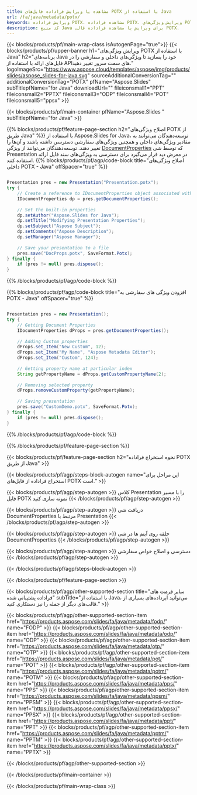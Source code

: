 ```yaml
---
title: مشاهده یا ویرایش فراداده فایل‌های POTX با استفاده از Java
url: /fa/java/metadata/potx/
keywords: ویرایش فراداده POTX، مشاهده فراداده POTX، ویرایش ویژگی‌های POTX، مشاهده ویژگی‌های POTX
description: کد منبع Java برای ویرایش یا مشاهده فراداده قالب POTX.
---
```


{{< blocks/products/pf/main-wrap-class isAutogenPage="true">}}
{{< blocks/products/pf/upper-banner h1="ویرایش ویژگی‌های POTX با استفاده از Java" h2="برنامه‌های Java خود را بسازید تا ویژگی‌های داخلی و سفارشی را در فایل‌های ارائه با استفاده از APIهای سمت سرور تغییر دهید." logoImageSrc="https://www.aspose.cloud/templates/aspose/img/products/slides/aspose_slides-for-java.svg" sourceAdditionalConversionTag="" additionalConversionTag="POTX" pfName="Aspose.Slides" subTitlepfName="for Java" downloadUrl="" fileiconsmall1="PPT" fileiconsmall2="PPTX" fileiconsmall3="ODP" fileiconsmall4="POT" fileiconsmall5="ppsx" >}}

{{< blocks/products/pf/main-container pfName="Aspose.Slides " subTitlepfName="for Java" >}}

{{% blocks/products/pf/feature-page-section  h2="اصلاح ویژگی‌های POTX از طریق Java" %}}
با استفاده از Aspose.Slides for Java، توسعه‌دهندگان می‌توانند به مقادیر ویژگی‌های داخلی و همچنین ویژگی‌های سفارشی دسترسی داشته باشند و آن‌ها را تغییر دهند. توسعه‌دهندگان می‌توانند از ویژگی [DocumentProperties](https://reference.aspose.com/slides/java/com.aspose.slides/documentproperties/) که توسط شی Presentation در معرض دید قرار می‌گیرد برای دسترسی به ویژگی‌های سند فایل ارائه استفاده کنند.
{{% blocks/products/pf/agp/code-block title="اصلاح ویژگی‌های داخلی POTX - Java" offSpacer="true" %}}

```java

Presentation pres = new Presentation("Presentation.potx");
try {
    // Create a reference to IDocumentProperties object associated with Presentation
    IDocumentProperties dp = pres.getDocumentProperties();
    
    // Set the built-in properties
    dp.setAuthor("Aspose.Slides for Java");
    dp.setTitle("Modifying Presentation Properties");
    dp.setSubject("Aspose Subject");
    dp.setComments("Aspose Description");
    dp.setManager("Aspose Manager");
    
    // Save your presentation to a file
    pres.save("DocProps.potx", SaveFormat.Potx);
} finally {
    if (pres != null) pres.dispose();
}
```

{{% /blocks/products/pf/agp/code-block %}}

{{% blocks/products/pf/agp/code-block title="افزودن ویژگی های سفارشی به POTX - Java" offSpacer="true" %}}

```java

Presentation pres = new Presentation();
try {
    // Getting Document Properties
    IDocumentProperties dProps = pres.getDocumentProperties();
    
    // Adding Custom properties
    dProps.set_Item("New Custom", 12);
    dProps.set_Item("My Name", "Aspose Metadata Editor");
    dProps.set_Item("Custom", 124);
    
    // Getting property name at particular index
    String getPropertyName = dProps.getCustomPropertyName(2);
    
    // Removing selected property
    dProps.removeCustomProperty(getPropertyName);
    
    // Saving presentation
    pres.save("CustomDemo.potx", SaveFormat.Potx);
} finally {
    if (pres != null) pres.dispose();
}
```

{{% /blocks/products/pf/agp/code-block %}}

{{% /blocks/products/pf/feature-page-section %}}

{{< blocks/products/pf/feature-page-section  h2="نحوه استخراج فراداده POTX از طریق Java" >}}

{{< blocks/products/pf/agp/steps-block-autogen name="این مراحل برای استخراج فراداده از فایل‌های POTX است." >}}

{{< blocks/products/pf/agp/step-autogen >}}
کلاس Presentation را با مسیر فایل POTX نمونه سازی کنید
{{< /blocks/products/pf/agp/step-autogen >}}

{{< blocks/products/pf/agp/step-autogen >}}
دریافت شی DocumentProperties مرتبط با Presentation
{{< /blocks/products/pf/agp/step-autogen >}}

{{< blocks/products/pf/agp/step-autogen >}}
حلقه روی آیتم ها در شی DocumentProperties
{{< /blocks/products/pf/agp/step-autogen >}}

{{< blocks/products/pf/agp/step-autogen >}}
دسترسی و اصلاح خواص سفارشی
{{< /blocks/products/pf/agp/step-autogen >}}

{{< /blocks/products/pf/agp/steps-block-autogen >}}

{{< /blocks/products/pf/feature-page-section >}}

{{< blocks/products/pf/agp/other-supported-section title="سایر فرمت های فراداده پشتیبانی شده" subTitle="با استفاده از Java، می‌توانید ابرداده‌های بسیاری از قالب‌های دیگر از جمله را نیز دستکاری کنید." >}}

{{< blocks/products/pf/agp/other-supported-section-item href="https://products.aspose.com/slides/fa/java/metadata/fodp/" name="FODP" >}}
{{< blocks/products/pf/agp/other-supported-section-item href="https://products.aspose.com/slides/fa/java/metadata/odp/" name="ODP" >}}
{{< blocks/products/pf/agp/other-supported-section-item href="https://products.aspose.com/slides/fa/java/metadata/otp/" name="OTP" >}}
{{< blocks/products/pf/agp/other-supported-section-item href="https://products.aspose.com/slides/fa/java/metadata/pot/" name="POT" >}}
{{< blocks/products/pf/agp/other-supported-section-item href="https://products.aspose.com/slides/fa/java/metadata/potm/" name="POTM" >}}
{{< blocks/products/pf/agp/other-supported-section-item href="https://products.aspose.com/slides/fa/java/metadata/pps/" name="PPS" >}}
{{< blocks/products/pf/agp/other-supported-section-item href="https://products.aspose.com/slides/fa/java/metadata/ppsm/" name="PPSM" >}}
{{< blocks/products/pf/agp/other-supported-section-item href="https://products.aspose.com/slides/fa/java/metadata/ppsx/" name="PPSX" >}}
{{< blocks/products/pf/agp/other-supported-section-item href="https://products.aspose.com/slides/fa/java/metadata/ppt/" name="PPT" >}}
{{< blocks/products/pf/agp/other-supported-section-item href="https://products.aspose.com/slides/fa/java/metadata/pptm/" name="PPTM" >}}
{{< blocks/products/pf/agp/other-supported-section-item href="https://products.aspose.com/slides/fa/java/metadata/pptx/" name="PPTX" >}}


{{< /blocks/products/pf/agp/other-supported-section >}}

{{< /blocks/products/pf/main-container >}}
    
{{< /blocks/products/pf/main-wrap-class >}}